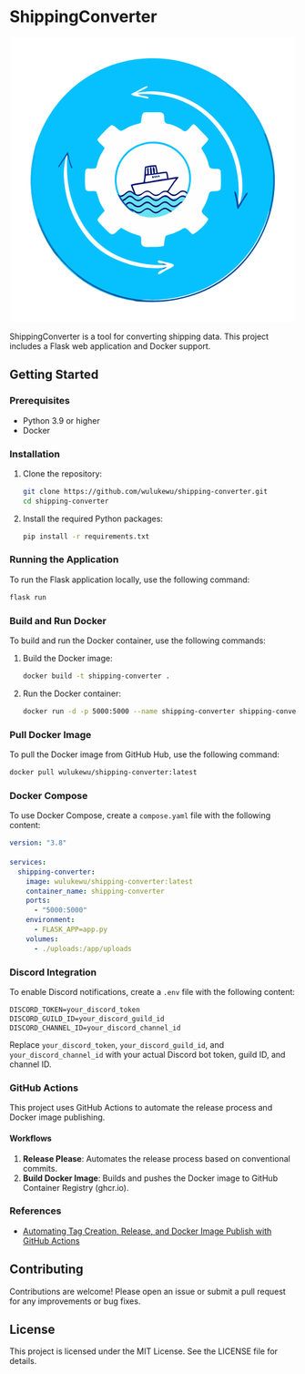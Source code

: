 # ShippingConverter

<p align="center">
  <img src="static/shipping-converter-tool-icon.png" alt="Shipping Converter Icon">
</p>

ShippingConverter is a tool for converting shipping data. This project includes a Flask web application and Docker support.

## Getting Started

### Prerequisites

- Python 3.9 or higher
- Docker

### Installation

1. Clone the repository:

   ```sh
   git clone https://github.com/wulukewu/shipping-converter.git
   cd shipping-converter
   ```

2. Install the required Python packages:
   ```sh
   pip install -r requirements.txt
   ```

### Running the Application

To run the Flask application locally, use the following command:

```sh
flask run
```

### Build and Run Docker

To build and run the Docker container, use the following commands:

1. Build the Docker image:

   ```sh
   docker build -t shipping-converter .
   ```

2. Run the Docker container:
   ```sh
   docker run -d -p 5000:5000 --name shipping-converter shipping-converter
   ```

### Pull Docker Image

To pull the Docker image from GitHub Hub, use the following command:

```sh
docker pull wulukewu/shipping-converter:latest
```

### Docker Compose

To use Docker Compose, create a `compose.yaml` file with the following content:

```yaml
version: "3.8"

services:
  shipping-converter:
    image: wulukewu/shipping-converter:latest
    container_name: shipping-converter
    ports:
      - "5000:5000"
    environment:
      - FLASK_APP=app.py
    volumes:
      - ./uploads:/app/uploads
```

### Discord Integration

To enable Discord notifications, create a `.env` file with the following content:

```env
DISCORD_TOKEN=your_discord_token
DISCORD_GUILD_ID=your_discord_guild_id
DISCORD_CHANNEL_ID=your_discord_channel_id
```

Replace `your_discord_token`, `your_discord_guild_id`, and `your_discord_channel_id` with your actual Discord bot token, guild ID, and channel ID.

### GitHub Actions

This project uses GitHub Actions to automate the release process and Docker image publishing.

#### Workflows

1. **Release Please**: Automates the release process based on conventional commits.
2. **Build Docker Image**: Builds and pushes the Docker image to GitHub Container Registry (ghcr.io).

### References

- [Automating Tag Creation, Release, and Docker Image Publish with GitHub Actions](https://dev.to/natilou/automating-tag-creation-release-and-docker-image-publishing-with-github-actions-49jg)

## Contributing

Contributions are welcome! Please open an issue or submit a pull request for any improvements or bug fixes.

## License

This project is licensed under the MIT License. See the LICENSE file for details.
